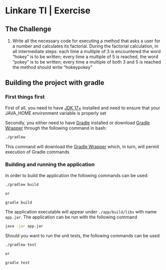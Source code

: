 # Linkare TI | Exercise

## The Challenge

1. Write all the necessary code for executing a method that asks a user for a number and calculates its factorial. During the factorial calculation, in all intermediate steps: each time a multiple of 3 is encountered the word “hokey” is to be written; every time a multiple of 5 is reached, the word “pokey” is to be written; every time a multiple of both 3 and 5 is reached the method should write “hokey­pokey”

## Building the project with gradle

### First things first

First of all, you need to have [JDK 17+](https://www.oracle.com/java/technologies/downloads/#jdk17-windows) installed and need to ensure that your JAVA_HOME environment variable is properly set

Secondly, you either need to have [Gradle](https://gradle.org/install/) installed or download [Gradle Wrapper](https://docs.gradle.org/current/userguide/gradle_wrapper.html) through the following command in bash:

```bash
./gradlew
```

This command will download the [Gradle Wrapper](https://docs.gradle.org/current/userguide/gradle_wrapper.html) which, in turn, will permit execution of Gradle commands

### Building and running the application

In order to build the application the following commands can be used:

```bash
./gradlew build

or

gradle build
```

The application executable will appear under `./app/build/libs` with name `app.jar`. The application can be run with the following command

```bash
java -jar app.jar
```

Should you want to run the unit tests, the following commands can be used

```bash
./gradlew test

or

gradle test
```
